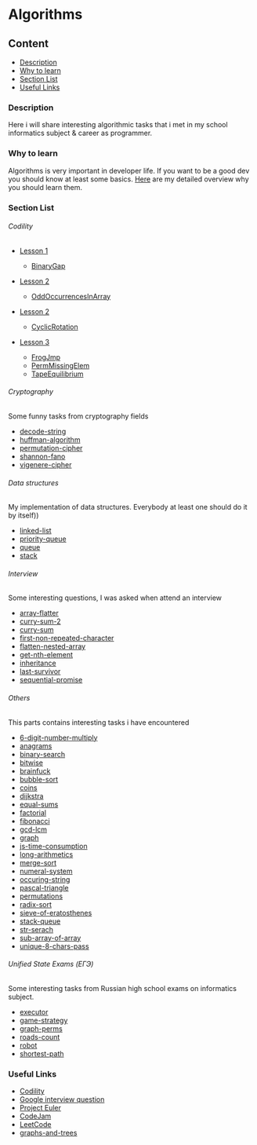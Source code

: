 # Algorithms

## Content
* [Description](#description)
* [Why to learn](#why-to-learn)
* [Section List](#section-list)
* [Useful Links](#useful-links)


### Description
Here i will share interesting algorithmic tasks that i met in my school informatics subject & career as programmer.

### Why to learn

Algorithms is very important in developer life. If you want to be a good dev you should know at least some basics.
[Here](https://github.com/dgaydukov/how-to-become-a-senior-js-developer/blob/master/algorithm/why-to-learn.md) are my detailed overview why you should learn them.

### Section List

###### Codility
* [Lesson 1](https://codility.com/programmers/lessons/1-iterations/) 
    * [BinaryGap](https://github.com/dgaydukov/how-to-become-a-senior-js-developer/blob/master/algorithm/tasks/1-BinaryGap.js)

* [Lesson 2](https://codility.com/programmers/lessons/2-arrays/) 
    * [OddOccurrencesInArray](https://github.com/dgaydukov/how-to-become-a-senior-js-developer/blob/master/algorithm/tasks/2-OddOccurrencesInArray.js)

* [Lesson 2](https://codility.com/programmers/lessons/2-arrays/) 
    * [CyclicRotation](https://github.com/dgaydukov/how-to-become-a-senior-js-developer/blob/master/algorithm/tasks/2-CyclicRotation.js)

* [Lesson 3](https://codility.com/programmers/lessons/3-time_complexity/) 
    * [FrogJmp](https://github.com/dgaydukov/how-to-become-a-senior-js-developer/blob/master/algorithm/tasks/3-FrogJmp.js)
    * [PermMissingElem](https://github.com/dgaydukov/how-to-become-a-senior-js-developer/blob/master/algorithm/tasks/3-PermMissingElem.js)
    * [TapeEquilibrium](https://github.com/dgaydukov/how-to-become-a-senior-js-developer/blob/master/algorithm/tasks/3-TapeEquilibrium.js)


###### Cryptography

Some funny tasks from cryptography fields

* [decode-string](https://github.com/dgaydukov/how-to-become-a-senior-js-developer/blob/master/algorithm/cryptography/decode-string.js)
* [huffman-algorithm](https://github.com/dgaydukov/how-to-become-a-senior-js-developer/blob/master/algorithm/cryptography/huffman-algorithm.js)
* [permutation-cipher](https://github.com/dgaydukov/how-to-become-a-senior-js-developer/blob/master/algorithm/cryptography/permutation-cipher.js)
* [shannon-fano](https://github.com/dgaydukov/how-to-become-a-senior-js-developer/blob/master/algorithm/cryptography/shannon-fano.js)
* [vigenere-cipher](https://github.com/dgaydukov/how-to-become-a-senior-js-developer/blob/master/algorithm/cryptography/vigenere-cipher.js)

###### Data structures

My implementation of data structures. Everybody at least one should do it by itself))

* [linked-list](https://github.com/dgaydukov/how-to-become-a-senior-js-developer/blob/master/algorithm/data-structures/linked-list.js)
* [priority-queue](https://github.com/dgaydukov/how-to-become-a-senior-js-developer/blob/master/algorithm/data-structures/priority-queue.js)
* [queue](https://github.com/dgaydukov/how-to-become-a-senior-js-developer/blob/master/algorithm/data-structures/queue.js)
* [stack](https://github.com/dgaydukov/how-to-become-a-senior-js-developer/blob/master/algorithm/data-structures/stack.js)

###### Interview

Some interesting questions, I was asked when attend an interview

* [array-flatter](https://github.com/dgaydukov/how-to-become-a-senior-js-developer/blob/master/algorithm/interview/array-flatter.js)
* [curry-sum-2](https://github.com/dgaydukov/how-to-become-a-senior-js-developer/blob/master/algorithm/interview/curry-sum-2.js)
* [curry-sum](https://github.com/dgaydukov/how-to-become-a-senior-js-developer/blob/master/algorithm/interview/curry-sum.js)
* [first-non-repeated-character](https://github.com/dgaydukov/how-to-become-a-senior-js-developer/blob/master/algorithm/interview/first-non-repeated-character.js)
* [flatten-nested-array](https://github.com/dgaydukov/how-to-become-a-senior-js-developer/blob/master/algorithm/interview/flatten-nested-array.js)
* [get-nth-element](https://github.com/dgaydukov/how-to-become-a-senior-js-developer/blob/master/algorithm/interview/get-nth-element.js)
* [inheritance](https://github.com/dgaydukov/how-to-become-a-senior-js-developer/blob/master/algorithm/interview/inheritance.js)
* [last-survivor](https://github.com/dgaydukov/how-to-become-a-senior-js-developer/blob/master/algorithm/interview/last-survivor.js)
* [sequential-promise](https://github.com/dgaydukov/how-to-become-a-senior-js-developer/blob/master/algorithm/interview/sequential-promise.js)

###### Others

This parts contains interesting tasks i have encountered

* [6-digit-number-multiply](https://github.com/dgaydukov/how-to-become-a-senior-js-developer/blob/master/algorithm/others/6-digit-number-multiply.js)
* [anagrams](https://github.com/dgaydukov/how-to-become-a-senior-js-developer/blob/master/algorithm/others/anagrams.js)
* [binary-search](https://github.com/dgaydukov/how-to-become-a-senior-js-developer/blob/master/algorithm/others/binary-search.js)
* [bitwise](https://github.com/dgaydukov/how-to-become-a-senior-js-developer/blob/master/algorithm/others/bitwise.js)
* [brainfuck](https://github.com/dgaydukov/how-to-become-a-senior-js-developer/blob/master/algorithm/others/brainfuck.js)
* [bubble-sort](https://github.com/dgaydukov/how-to-become-a-senior-js-developer/blob/master/algorithm/others/bubble-sort.js)
* [coins](https://github.com/dgaydukov/how-to-become-a-senior-js-developer/blob/master/algorithm/others/coins.js)
* [dijkstra](https://github.com/dgaydukov/how-to-become-a-senior-js-developer/blob/master/algorithm/others/dijkstra.js)
* [equal-sums](https://github.com/dgaydukov/how-to-become-a-senior-js-developer/blob/master/algorithm/others/equal-sums.js)
* [factorial](https://github.com/dgaydukov/how-to-become-a-senior-js-developer/blob/master/algorithm/others/factorial.js)
* [fibonacci](https://github.com/dgaydukov/how-to-become-a-senior-js-developer/blob/master/algorithm/others/fibonacci.js)
* [gcd-lcm](https://github.com/dgaydukov/how-to-become-a-senior-js-developer/blob/master/algorithm/others/gcd-lcm.js)
* [graph](https://github.com/dgaydukov/how-to-become-a-senior-js-developer/blob/master/algorithm/others/graph.js)
* [js-time-consumption](https://github.com/dgaydukov/how-to-become-a-senior-js-developer/blob/master/algorithm/others/js-time-consumption.js)
* [long-arithmetics](https://github.com/dgaydukov/how-to-become-a-senior-js-developer/blob/master/algorithm/others/long-arithmetics.js)
* [merge-sort](https://github.com/dgaydukov/how-to-become-a-senior-js-developer/blob/master/algorithm/others/merge-sort.js)
* [numeral-system](https://github.com/dgaydukov/how-to-become-a-senior-js-developer/blob/master/algorithm/others/numeral-system.js)
* [occuring-string](https://github.com/dgaydukov/how-to-become-a-senior-js-developer/blob/master/algorithm/others/occuring-string.js)
* [pascal-triangle](https://github.com/dgaydukov/how-to-become-a-senior-js-developer/blob/master/algorithm/others/pascal-triangle.js)
* [permutations](https://github.com/dgaydukov/how-to-become-a-senior-js-developer/blob/master/algorithm/others/permutations.js)
* [radix-sort](https://github.com/dgaydukov/how-to-become-a-senior-js-developer/blob/master/algorithm/others/radix-sort.js)
* [sieve-of-eratosthenes](https://github.com/dgaydukov/how-to-become-a-senior-js-developer/blob/master/algorithm/others/sieve-of-eratosthenes.js)
* [stack-queue](https://github.com/dgaydukov/how-to-become-a-senior-js-developer/blob/master/algorithm/others/stack-queue.js)
* [str-serach](https://github.com/dgaydukov/how-to-become-a-senior-js-developer/blob/master/algorithm/others/str-serach.js)
* [sub-array-of-array](https://github.com/dgaydukov/how-to-become-a-senior-js-developer/blob/master/algorithm/others/sub-array-of-array.js)
* [unique-8-chars-pass](https://github.com/dgaydukov/how-to-become-a-senior-js-developer/blob/master/algorithm/others/unique-8-chars-pass.js)


###### Unified State Exams (ЕГЭ)

Some interesting tasks from Russian high school exams on informatics subject.

* [executor](https://github.com/dgaydukov/how-to-become-a-senior-js-developer/blob/master/algorithm/unified-state-exam/executor.js)
* [game-strategy](https://github.com/dgaydukov/how-to-become-a-senior-js-developer/blob/master/algorithm/unified-state-exam/game-strategy.js)
* [graph-perms](https://github.com/dgaydukov/how-to-become-a-senior-js-developer/blob/master/algorithm/unified-state-exam/graph-perms.js)
* [roads-count](https://github.com/dgaydukov/how-to-become-a-senior-js-developer/blob/master/algorithm/unified-state-exam/roads-count.js)
* [robot](https://github.com/dgaydukov/how-to-become-a-senior-js-developer/blob/master/algorithm/unified-state-exam/robot.js)
* [shortest-path](https://github.com/dgaydukov/how-to-become-a-senior-js-developer/blob/master/algorithm/unified-state-exam/shortest-path.js)




### Useful Links
* [Codility](https://codility.com/programmers/lessons)
* [Google interview question](https://code.google.com/codejam/past-contests)
* [Project Euler](https://projecteuler.net/archives)
* [CodeJam](https://code.google.com/codejam/past-contests)
* [LeetCode](https://leetcode.com/problemset/algorithms)
* [graphs-and-trees](https://github.com/donnemartin/interactive-coding-challenges#graphs-and-trees)




